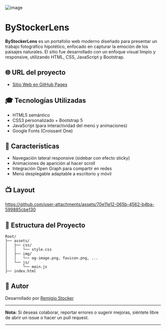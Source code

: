 ![image](https://github.com/user-attachments/assets/803ebe86-b02b-45f2-b830-73ce6f5a7c18)



# ByStockerLens

**ByStockerLens** es un portafolio web moderno diseñado para presentar un trabajo fotográfico hipotético, enfocado en capturar la emoción de los paisajes naturales. El sitio fue desarrollado con un enfoque visual limpio y responsive, utilizando HTML, CSS, JavaScript y Bootstrap.

## 🌐 URL del proyecto

* [Sitio Web en GitHub Pages](https://remigio96.github.io/ByStockerLens)

## 🎓 Tecnologías Utilizadas

* HTML5 semántico
* CSS3 personalizado + Bootstrap 5
* JavaScript (para interactividad del menú y animaciones)
* Google Fonts (Croissant One)

## 🚀 Características

* Navegación lateral responsive (sidebar con efecto sticky)
* Animaciones de aparición al hacer scroll
* Integración Open Graph para compartir en redes
* Menú desplegable adaptable a escritorio y móvil


## 📺 Layout

https://github.com/user-attachments/assets/70e11e12-065b-4562-b4ba-599885cbe130

## 📝 Estructura del Proyecto

```
Root/
├── assets/
│   ├── css/
│   │   └── style.css
│   ├── img/
│   │   └── og-image.png, favicon.png, ...
│   └── js/
│       └── main.js
├── index.html
```


## 🌟 Autor

Desarrollado por [Remigio Stocker](https://github.com/Remigio96)

---

**Nota:** Si deseas colaborar, reportar errores o sugerir mejoras, siéntete libre de abrir un issue o hacer un pull request.

---

